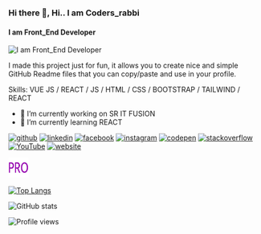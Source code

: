 ### Hi there 👋, Hi.. I am Coders_rabbi
#### I am Front_End Developer
![I am Front_End Developer](https://media.licdn.com/dms/image/D5622AQEXb9oRqPbtlA/feedshare-shrink_800/0/1680080902638?e=1683158400&v=beta&t=mF5HiIbKsyUvM--gSsaoXvWhqr0kXEAYSzJROpIRsIg)

I made this project just for fun, it allows you to create nice and simple GitHub Readme files that you can copy/paste and use in your profile.

Skills: VUE JS / REACT / JS / HTML / CSS / BOOTSTRAP / TAILWIND / REACT 

- 🔭 I’m currently working on SR IT FUSION 
- 🌱 I’m currently learning REACT 


[<img src='https://cdn.jsdelivr.net/npm/simple-icons@3.0.1/icons/github.svg' alt='github' height='40'>](https://github.com/coders-rabbi)  [<img src='https://cdn.jsdelivr.net/npm/simple-icons@3.0.1/icons/linkedin.svg' alt='linkedin' height='40'>](https://www.linkedin.com/in/coders-rabbi/)  [<img src='https://cdn.jsdelivr.net/npm/simple-icons@3.0.1/icons/facebook.svg' alt='facebook' height='40'>](https://www.facebook.com/codersrabbi)  [<img src='https://cdn.jsdelivr.net/npm/simple-icons@3.0.1/icons/instagram.svg' alt='instagram' height='40'>](https://www.instagram.com/coders_rabbi/)  [<img src='https://cdn.jsdelivr.net/npm/simple-icons@3.0.1/icons/codepen.svg' alt='codepen' height='40'>](https://codepen.io/codersrabbi)  [<img src='https://cdn.jsdelivr.net/npm/simple-icons@3.0.1/icons/stackoverflow.svg' alt='stackoverflow' height='40'>](https://stackoverflow.com/users/rabbi-mia)  [<img src='https://cdn.jsdelivr.net/npm/simple-icons@3.0.1/icons/youtube.svg' alt='YouTube' height='40'>](https://www.youtube.com/channel/codersrabbi)  [<img src='https://cdn.jsdelivr.net/npm/simple-icons@3.0.1/icons/icloud.svg' alt='website' height='40'>](https://sritfusion.com/rabbi)  

<a href='https://github.com/pricing'><img src='https://raw.githubusercontent.com/acervenky/animated-github-badges/master/assets/pro.gif' width='40' height='40'></a> 

[![Top Langs](https://github-readme-stats.vercel.app/api/top-langs/?username=coders-rabbi)](https://github.com/anuraghazra/github-readme-stats)

![GitHub stats](https://github-readme-stats.vercel.app/api?username=coders-rabbi&show_icons=true&count_private=true)  

![Profile views](https://gpvc.arturio.dev/coders-rabbi)  
